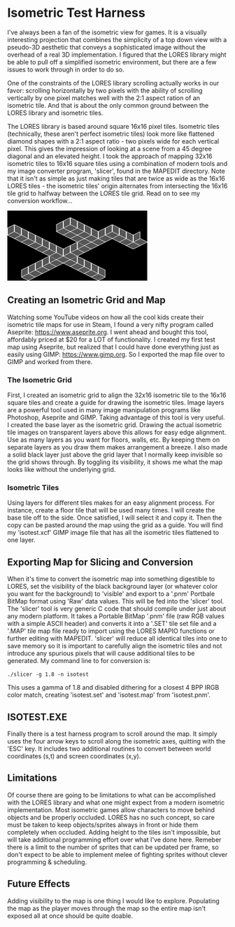 # Isometric Test Harness

I've always been a fan of the isometric view for games. It is a visually interesting projection that combines the simplicity of a top down view with a pseudo-3D aesthetic that conveys a sophisticated image without the overhead of a real 3D implementation. I figured that the LORES library might be able to pull off a simplified isometric environment, but there are a few issues to work through in order to do so.

One of the constraints of the LORES library scrolling actually works in our favor: scrolling horizontally by two pixels with the ability of scrolling vertically by one pixel matches well with the 2:1 aspect ration of an isometric tile. And that is about the only common ground between the LORES library and isometric tiles.

The LORES library is based around square 16x16 pixel tiles. Isometric tiles (technically, these aren't perfect isometric tiles) look more like flattened diamond shapes with a 2:1 aspect ratio - two pixels wide for each vertical pixel. This gives the impression of looking at a scene from a 45 degree diagonal and an elevated height. I took the approach of mapping 32x16 isometric tiles to 16x16 square tiles using a combination of modern tools and my image converter program, 'slicer', found in the MAPEDIT directory. Note that it isn't as simple as just making tiles that are twice as wide as the 16x16 LORES tiles - the isometric tiles' origin alternates from intersecting the 16x16 tile grid to halfway between the LORES tile grid. Read on to see my conversion workflow...


![ISOTEST](isotest.png)


## Creating an Isometric Grid and Map

Watching some YouTube videos on how all the cool kids create their isometric tile maps for use in Steam, I found a very nifty program called Aseprite: https://www.aseprite.org. I went ahead and bought this tool, affordably priced at $20 for a LOT of functionality. I created my first test map using Aseprite, but realized that I could have done everything just as easily using GIMP: https://www.gimp.org. So I exported the map file over to GIMP and worked from there.

### The Isometric Grid

First, I created an isometric grid to align the 32x16 isometric tile to the 16x16 square tiles and create a guide for drawing the isometric tiles. Image layers are a powerful tool used in many image manipulation programs like Photoshop, Aseprite and GIMP. Taking advantage of this tool is very useful. I created the base layer as the isometric grid. Drawing the actual isometric tile images on transparent layers above this allows for easy edge alignment. Use as many layers as you want for floors, walls, etc. By keeping them on separate layers as you draw them makes arrangement a breeze. I also made a solid black layer just above the grid layer that I normally keep invisible so the grid shows through. By toggling its visibility, it shows me what the map looks like without the underlying grid.

### Isometric Tiles

Using layers for different tiles makes for an easy alignment process. For instance, create a floor tile that will be used many times. I will create the base tile off to the side. Once satisfied, I will select it and copy it. Then the copy can be pasted around the map using the grid as a guide. You will find my 'isotest.xcf' GIMP image file that has all the isometric tiles flattened to one layer.

## Exporting Map for Slicing and Conversion

When it's time to convert the isometric map into something digestible to LORES, set the visibility of the black background layer (or whatever color you want for the background) to 'visible' and export to a '.pnm' Portbale BitMap format using 'Raw' data values. This will be fed into the 'slicer' tool. The 'slicer' tool is very generic C code that should compile under just about any modern platform. It takes a Portable BitMap '.pnm' file (raw RGB values with a simple ASCII header) and converts it into a '.SET' tile set file and a '.MAP' tile map file ready to import using the LORES MAPIO functions or further editing with MAPEDIT. 'slicer' will reduce all identical tiles into one to save memory so it is important to carefully align the isometric tiles and not introduce any spurious pixels that will cause additional tiles to be generated. My command line to for conversion is:

    ./slicer -g 1.8 -n isotest

This uses a gamma of 1.8 and disabled dithering for a closest 4 BPP IRGB color match, creating 'isotest.set' and 'isotest.map' from 'isotest.pnm'.

## ISOTEST.EXE

Finally there is a test harness program to scroll around the map. It simply uses the four arrow keys to scroll along the isometric axes, quitting with the 'ESC' key. It includes two additional routines to convert between world coordinates (s,t) and screen coordinates (x,y).

## Limitations

Of course there are going to be limitations to what can be accomplished with the LORES library and what one might expect from a modern isometric implementation. Most isometric games allow characters to move behind objects and be properly occluded. LORES has no such concept, so care must be taken to keep objects/sprites always in front or hide them completely when occluded. Adding height to the tiles isn't impossible, but will take additional programming effort over what I've done here. Remeber there is a limit to the number of sprites that can be updated per frame, so don't expect to be able to implement melee of fighting sprites without clever programming & scheduling.

## Future Effects

Adding visibility to the map is one thing I would like to explore. Populating the map as the player moves through the map so the entire map isn't exposed all at once should be quite doable.
